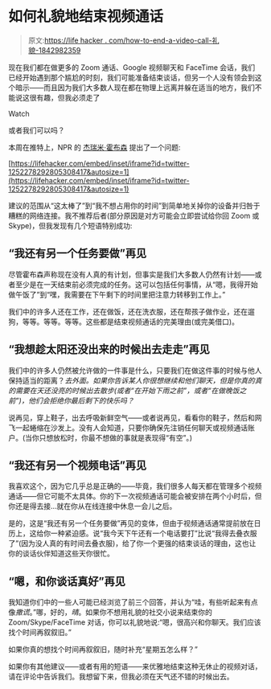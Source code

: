 # 如何礼貌地结束视频通话

> 原文:[https://life hacker . com/how-to-end-a-video-call-礼貌-1842982359](https://lifehacker.com/how-to-end-a-video-call-politely-1842982359)

现在我们都在做更多的 Zoom 通话、Google 视频聊天和 FaceTime 会话，我们已经开始遇到那个尴尬的时刻，我们可能准备结束谈话，但另一个人没有领会到这个暗示——而且因为我们大多数人现在都在物理上远离并躲在适当的地方，我们不能说这很有趣，但我必须走了

Watch

或者我们可以吗？

本周在推特上，NPR 的 [杰瑞米·霍布森](https://twitter.com/jeremyhobson/status/1252278292805308417) 提出了一个问题:

 [https://lifehacker.com/embed/inset/iframe?id=twitter-1252278292805308417&autosize=1](https://lifehacker.com/embed/inset/iframe?id=twitter-1252278292805308417&autosize=1) 

建议的范围从“这太棒了”到“我不想占用你的时间”到简单地关掉你的设备并归咎于糟糕的网络连接。我不推荐后者(部分原因是对方可能会立即尝试给你回 Zoom 或 Skype)，但我发现有几个短语特别成功:

## “我还有另一个任务要做”再见

尽管霍布森声称现在没有人真的有计划，但事实是我们大多数人仍然有计划——或者至少是在一天结束前必须完成的任务。这可以包括任何事情，从“嗯，我得开始做午饭了”到“嘿，我需要在下午剩下的时间里把注意力转移到工作上。”

我们中的许多人还在工作，还在做饭，还在洗衣服，还在帮孩子做作业，还在遛狗，等等。等等。等等。这些都是结束视频通话的完美理由(或完美借口)。

## “我想趁太阳还没出来的时候出去走走”再见

我们中的许多人仍然被允许做的一件事是什么，只要我们在做这件事的时候与他人保持适当的距离？*去外面。如果你告诉某人你很想继续和他们聊天，但是你真的真的需要在天还没亮的时候出去散步(或者“在开始下雨之前”，或者“在做晚饭之前”)，他们会拒绝你最后剩下的快乐吗？*

说再见，穿上鞋子，出去呼吸新鲜空气——或者说再见，看看你的鞋子，然后和网飞一起蜷缩在沙发上。没有人会知道，只要你确保先注销任何聊天或视频通话账户。(当你只想放松时，你最不想做的事就是表现得“有空”。)

## “我还有另一个视频电话”再见

我喜欢这个，因为它几乎总是正确的——毕竟，我们很多人每天都在管理多个视频通话——但它可能不太具体。你的下一次视频通话可能会被安排在两个小时后，但你还是得去接...就在你从在线连接中休息一会儿之后。

是的，这是“我还有另一个任务要做”再见的变体，但由于视频通话通常提前放在日历上，这给你一种紧迫感。说“我今天下午还有一个电话要打”比说“我得去叠衣服了”(因为没人真的有时间去叠衣服)，给了你一个更强的结束谈话的理由，这也让你的谈话伙伴知道这些天你很忙。

## “嗯，和你谈话真好”再见

我知道你们中的一些人可能已经浏览了前三个回答，并认为“哇，有些听起来有点像*撒谎*。”哪，好的，*晴*。如果你不想用礼貌的社交小说来结束你的 Zoom/Skype/FaceTime 对话，你可以礼貌地说:“嗯，很高兴和你聊天。我们应该找个时间再叙叙旧。”

如果你真的想找个时间再叙叙旧，随时补充“星期五怎么样？”

如果你有其他建议——或者有用的短语——来优雅地结束这种无休止的视频对话，请在评论中告诉我们。我想留下来，但我必须在天气还不错的时候出去。